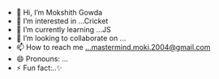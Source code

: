 - 👋 Hi, I’m Mokshith Gowda
- 👀 I’m interested in ...Cricket
- 🌱 I’m currently learning ...JS
- 💞️ I’m looking to collaborate on ...
- 📫 How to reach me ...mastermind.moki.2004@gmail.com
- 😄 Pronouns: ...
- ⚡ Fun fact:..✨

<!---
MokiGowda2004/MokiGowda2004 is a ✨ special ✨ repository because its `README.md` (this file) appears on your GitHub profile.
You can click the Preview link to take a look at your changes.
--->
